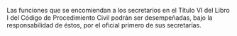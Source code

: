 Las funciones que se encomiendan a los secretarios en el Título VI del Libro I del Código de Procedimiento Civil podrán ser desempeñadas, bajo la responsabilidad de éstos, por el oficial primero de sus secretarías.
